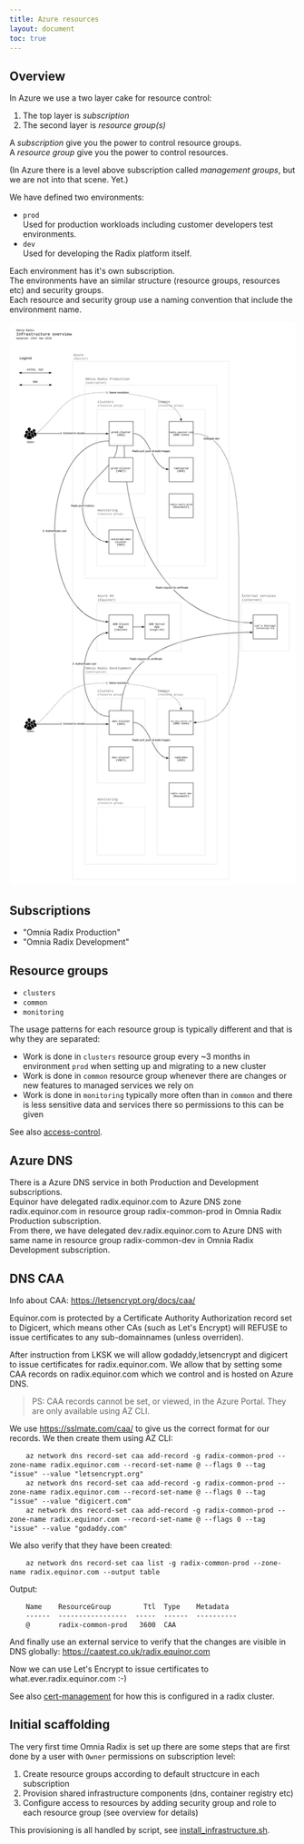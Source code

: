 ```yaml
---
title: Azure resources
layout: document
toc: true
---
```


## Overview

In Azure we use a two layer cake for resource control:

1. The top layer is _subscription_
1. The second layer is _resource group(s)_

A _subscription_ give you the power to control resource groups.  
A _resource group_ give you the power to control resources.

(In Azure there is a level above subscription called _management groups_, but we are not into that scene. Yet.)  

We have defined two environments:  
- `prod`  
  Used for production workloads including customer developers test environments.  
- `dev`  
  Used for developing the Radix platform itself.

Each environment has it's own subscription.  
The environments have an similar structure (resource groups, resources etc) and security groups.  
Each resource and security group use a naming convention that include the environment name.

![Infrastructure overview](./diagrams/infrastructure-overview.png)


## Subscriptions

- "Omnia Radix Production"
- "Omnia Radix Development"

## Resource groups

- `clusters`   
- `common`  
- `monitoring`

The usage patterns for each resource group is typically different and that is why they are separated:

- Work is done in `clusters` resource group every ~3 months in environment `prod` when setting up and migrating to a new cluster
- Work is done in `common` resource group whenever there are changes or new features to managed services we rely on
- Work is done in `monitoring` typically more often than in `common` and there is less sensitive data and services there so permissions to this can be given  

See also [access-control](./access-control.md).


## Azure DNS

There is a Azure DNS service in both Production and Development subscriptions.  
Equinor have delegated radix.equinor.com to Azure DNS zone radix.equinor.com in resource group radix-common-prod in Omnia Radix Production subscription.  
From there, we have delegated dev.radix.equinor.com to Azure DNS with same name in resource group radix-common-dev in Omnia Radix Development subscription.     

## DNS CAA

Info about CAA: https://letsencrypt.org/docs/caa/

Equinor.com is protected by a Certificate Authority Authorization record set to Digicert, which means other CAs (such as Let's Encrypt) will REFUSE to issue certificates to any sub-domainnames (unless overriden).

After instruction from LKSK we will allow godaddy,letsencrypt and digicert to issue certificates for radix.equinor.com. We allow that by setting some CAA records on radix.equinor.com which we control and is hosted on Azure DNS.

> PS: CAA records cannot be set, or viewed, in the Azure Portal. They are only available using AZ CLI.

We use https://sslmate.com/caa/ to give us the correct format for our records. We then create them using AZ CLI:
```
    az network dns record-set caa add-record -g radix-common-prod --zone-name radix.equinor.com --record-set-name @ --flags 0 --tag "issue" --value "letsencrypt.org"
    az network dns record-set caa add-record -g radix-common-prod --zone-name radix.equinor.com --record-set-name @ --flags 0 --tag "issue" --value "digicert.com"
    az network dns record-set caa add-record -g radix-common-prod --zone-name radix.equinor.com --record-set-name @ --flags 0 --tag "issue" --value "godaddy.com"
```
We also verify that they have been created:
```
    az network dns record-set caa list -g radix-common-prod --zone-name radix.equinor.com --output table
```

Output:
```
    Name    ResourceGroup        Ttl  Type    Metadata
    ------  -----------------  -----  ------  ----------
    @       radix-common-prod   3600  CAA
```
And finally use an external service to verify that the changes are visible in DNS globally: https://caatest.co.uk/radix.equinor.com

Now we can use Let's Encrypt to issue certificates to what.ever.radix.equinor.com :-)

See also [cert-management](cert-management.md) for how this is configured in a radix cluster.


## Initial scaffolding <a name="scaffolding"></a>

The very first time Omnia Radix is set up there are some steps that are first done by a user with `Owner` permissions on subscription level:

1. Create resource groups according to default structcure in each subscription
1. Provision shared infrastructure components (dns, container registry etc)
1. Configure access to resources by adding security group and role to each resource group (see overview for details)

This provisioning is all handled by script, see [install_infrastructure.sh](https://github.com/equinor/radix-platform/blob/master/scripts/install_infrastructure.sh).  






